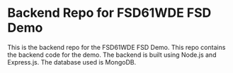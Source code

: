 # Backend Repo for FSD61WDE FSD Demo

This is the backend repo for the FSD61WDE FSD Demo. This repo contains the backend code for the demo. The backend is built using Node.js and Express.js. The database used is MongoDB.
